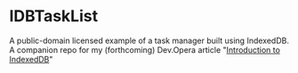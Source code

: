IDBTaskList
===========

A public-domain licensed example of a task manager built using IndexedDB. A companion repo for my (forthcoming) Dev.Opera article "[Introduction to IndexedDB](http://dev.opera.com/articles/view/indexeddb-tutorial/)"

